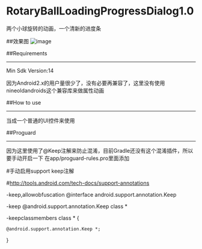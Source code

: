 # RotaryBallLoadingProgressDialog1.0
两个小球旋转的动画，一个清新的进度条

##效果图
![image](https://github.com/dalong982242260/RotaryBallLoadingProgressDialog1.0/blob/master/screenshot/twoballrotationprogressbar.gif)

##Requirements

---

Min Sdk Version:14

因为Android2.x的用户量很少了，没有必要再兼容了，这里没有使用nineoldandroids这个兼容库来做属性动画


##How to use

---

当成一个普通的UI控件来使用

##Proguard

---

因为这里使用了@Keep注解来防止混淆，目前Gradle还没有这个混淆插件，所以要手动开启一下
在app/proguard-rules.pro里面添加

\#手动启用support keep注解

\#http://tools.android.com/tech-docs/support-annotations

-keep,allowobfuscation @interface android.support.annotation.Keep

-keep @android.support.annotation.Keep class *

-keepclassmembers class * {

    @android.support.annotation.Keep *;
}



